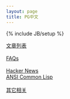 ```yaml
---
layout: page
title: PG中文
---
```

{% include JB/setup %}

<a href="{{ BASE_PATH }}/lists.html">文章列表</a>
<br/>
<br/>
<a href="{{ BASE_PATH }}/faq.html">FAQs</a>
<br/>
<br/>
<a href="{{ BASE_PATH }}/hackernews.html">Hacker News</a>
<br/>
<a href="{{ BASE_PATH }}/acl.html">ANSI Common Lisp</a>
<br/>
<br/>
<a href="{{ BASE_PATH }}/relate.html">其它相关</a>
<br/>
<br/>
